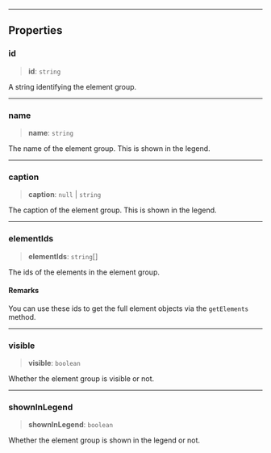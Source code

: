 ***

## Properties

### id

> **id**: `string`

A string identifying the element group.

***

### name

> **name**: `string`

The name of the element group. This is shown in the legend.

***

### caption

> **caption**: `null` | `string`

The caption of the element group. This is shown in the legend.

***

### elementIds

> **elementIds**: `string`\[]

The ids of the elements in the element group.

#### Remarks

You can use these ids to get the full element objects via the `getElements` method.

***

### visible

> **visible**: `boolean`

Whether the element group is visible or not.

***

### shownInLegend

> **shownInLegend**: `boolean`

Whether the element group is shown in the legend or not.
